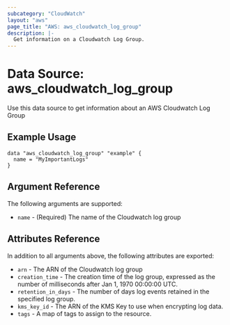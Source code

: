 ```yaml
---
subcategory: "CloudWatch"
layout: "aws"
page_title: "AWS: aws_cloudwatch_log_group"
description: |-
  Get information on a Cloudwatch Log Group.
---
```


# Data Source: aws_cloudwatch_log_group

Use this data source to get information about an AWS Cloudwatch Log Group

## Example Usage

```hcl
data "aws_cloudwatch_log_group" "example" {
  name = "MyImportantLogs"
}
```

## Argument Reference

The following arguments are supported:

* `name` - (Required) The name of the Cloudwatch log group

## Attributes Reference

In addition to all arguments above, the following attributes are exported:

* `arn` - The ARN of the Cloudwatch log group
* `creation_time` - The creation time of the log group, expressed as the number of milliseconds after Jan 1, 1970 00:00:00 UTC.
* `retention_in_days` - The number of days log events retained in the specified log group.
* `kms_key_id` - The ARN of the KMS Key to use when encrypting log data.
* `tags` - A map of tags to assign to the resource.

